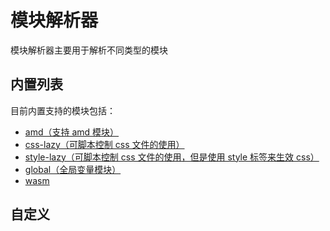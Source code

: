 # 模块解析器

模块解析器主要用于解析不同类型的模块

## 内置列表

目前内置支持的模块包括：

-   [amd（支持 amd 模块）](resolver/amd.md)
-   [css-lazy（可脚本控制 css 文件的使用）](resolver/css-lazy.md)
-   [style-lazy（可脚本控制 css 文件的使用，但是使用 style 标签来生效 css）](resolver/style-lazy.md)
-   [global（全局变量模块）](resolver/global.md)
-   [wasm](resolver/wasm.md)

## 自定义
